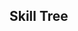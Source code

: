## Skill Tree

<style>
circle {
  fill: cadetblue;
}
text {
  font-family: "Helvetica Neue", Helvetica, sans-serif;
  fill: #666;
  font-size: 16px;
}
</style>

<svg id="skill_tree" width="900" height="600">
  <g class="links"></g>
  <g class="nodes"></g>
</svg>

<script src="https://d3js.org/d3.v5.min.js"></script>
<script src="js/skill_tree.js"></script>

